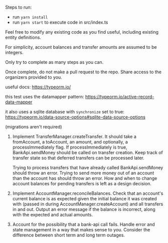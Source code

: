 Steps to run:

- run `yarn install`
- run `yarn start` to execute code in src/index.ts

Feel free to modify any existing code as you find useful, including existing entity definitions.

For simplicity, account balances and transfer amounts are assumed to be integers.

Only try to complete as many steps as you can.

Once complete, do not make a pull request to the repo. Share access to the organizers provided to you.

useful docs: https://typeorm.io/

this test uses the datamapper pattern: https://typeorm.io/active-record-data-mapper

it also uses a sqlite database with `synchronize` set to true: https://typeorm.io/data-source-options#sqlite-data-source-options

(migrations aren't required)

1. Implement TransferManager.createTransfer. It should take a fromAccount, a toAccount, an amount, and optionally,
   a processImmediately flag. If processImmediately is true, BankApi.sendMoney should be called on transfer creation.
   Keep track of transfer state so that deferred transfers can be processed later.

   Trying to process transfers that have already called BankApi.sendMoney should throw an error.
   Trying to send more money out of an account than the account has should throw an error.
   How and when to change account balances for pending transfers is left as a design decision.

2. Implement AccountManager.reconcileBalances. Check that an account's current balance is as expected given the initial balance
   it was created with (passed in during AccountManager.createAccount) and all transfers in and out. Output an error message
   if the balance is incorrect, along with the expected and actual amounts.

3. Account for the possibility that a bank-api call fails. Handle error and state management in a way that makes sense
   to you. Consider the difference between short term and long term outages.
